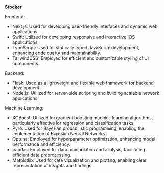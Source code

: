 **Stocker**

Frontend:
* Next.js: Used for developing user-friendly interfaces and dynamic web applications.
* Swift: Utilized for developing responsive and interactive iOS applications.
* TypeScript: Used for statically typed JavaScript development, enhancing code quality and maintainability.
* TailwindCSS: Employed for efficient and customizable styling of UI components.

Backend:
* Flask: Used as a lightweight and flexible web framework for backend development.
* Node.js: Utilized for server-side scripting and building scalable network applications.

Machine Learning:
* XGBoost: Utilized for gradient boosting machine learning algorithms, particularly effective for regression and classification tasks.
* Pyro: Used for Bayesian probabilistic programming, enabling the implementation of Bayesian Neural Networks.
* Optuna: Employed for hyperparameter optimization, enhancing model performance and efficiency.
* pandas: Employed for data manipulation and analysis, facilitating efficient data preprocessing.
* Matplotlib: Used for data visualization and plotting, enabling clear representation of insights and findings.
